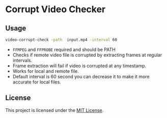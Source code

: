 # Corrupt Video Checker

## Usage
```sh
video-corrupt-check -path  input.mp4 -interval 60

```
- `FFMPEG` and `FFPROBE` required and should be PATH
- Checks if remote video file is corrupted by  extracting frames at regular intervals.
- Frame extraction will fail if video is corrupted at any timestamp.
- Works for local and remote file.
- Default interval is 60 second you can decrease it to make it more accurate for local files.

## License
This project is licensed under the [MIT License](LICENSE).
